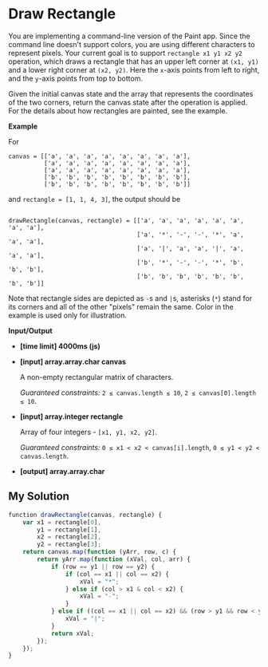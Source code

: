 # Draw Rectangle
﻿You are implementing a command-line version of the Paint app. Since the command line doesn't support colors, you are using different characters to represent pixels. Your current goal is to support `rectangle x1 y1 x2 y2` operation, which draws a rectangle that has an upper left corner at `(x1, y1)` and a lower right corner at `(x2, y2)`. Here the `x`-axis points from left to right, and the `y`-axis points from top to bottom.

Given the initial canvas state and the array that represents the coordinates of the two corners, return the canvas state after the operation is applied. For the details about how rectangles are painted, see the example.

**Example**

For

```
canvas = [['a', 'a', 'a', 'a', 'a', 'a', 'a', 'a'],
          ['a', 'a', 'a', 'a', 'a', 'a', 'a', 'a'],
          ['a', 'a', 'a', 'a', 'a', 'a', 'a', 'a'],
          ['b', 'b', 'b', 'b', 'b', 'b', 'b', 'b'],
          ['b', 'b', 'b', 'b', 'b', 'b', 'b', 'b']]

```

and `rectangle = [1, 1, 4, 3]`, the output should be

```

drawRectangle(canvas, rectangle) = [['a', 'a', 'a', 'a', 'a', 'a', 'a', 'a'],
                                    ['a', '*', '-', '-', '*', 'a', 'a', 'a'],
                                    ['a', '|', 'a', 'a', '|', 'a', 'a', 'a'],
                                    ['b', '*', '-', '-', '*', 'b', 'b', 'b'],
                                    ['b', 'b', 'b', 'b', 'b', 'b', 'b', 'b']]

```

Note that rectangle sides are depicted as `-`s and `|`s, asterisks (`*`) stand for its corners and all of the other "pixels" remain the same. Color in the example is used only for illustration.

**Input/Output**

*   **[time limit] 4000ms (js)**

*   **[input] array.array.char canvas**

    A non-empty rectangular matrix of characters.

    _Guaranteed constraints:_
    `2 ≤ canvas.length ≤ 10`,
    `2 ≤ canvas[0].length ≤ 10`.

*   **[input] array.integer rectangle**

    Array of four integers - `[x1, y1, x2, y2]`.

    _Guaranteed constraints:_
    `0 ≤ x1 < x2 < canvas[i].length`,
    `0 ≤ y1 < y2 < canvas.length`.

*   **[output] array.array.char**


## My Solution
```javascript
﻿function drawRectangle(canvas, rectangle) {
    var x1 = rectangle[0],
        y1 = rectangle[1],
        x2 = rectangle[2],
        y2 = rectangle[3];
    return canvas.map(function (yArr, row, c) {
        return yArr.map(function (xVal, col, arr) {
            if (row == y1 || row == y2) {
                if (col == x1 || col == x2) {
                    xVal = "*";
                } else if (col > x1 & col < x2) {
                    xVal = "-";
                }
            } else if ((col == x1 || col == x2) && (row > y1 && row < y2)) {
                xVal = "|";
            }
            return xVal;
        });
    });
}
​
```
